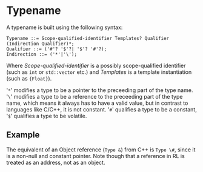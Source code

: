 # Typename

A typename is built using the following syntax:

	Typename ::= Scope-qualified-identifier Templates? Qualifier (Indirection Qualifier)*;
	Qualifier ::= ('#'? '$'?| '$'? '#'?);
	Indirection ::= ('*'|'\');

Where *Scope-qualified-identifier* is a possibly scope-qualified identifier (such as `int` or `std::vector` etc.) and *Templates* is a template instantiation (such as `{Float}`).

'`*`' modifies a type to be a pointer to the preceeding part of the type name. '`\`' modifies a type to be a reference to the preceeding part of the type name, which means it always has to have a valid value, but in contrast to languages like C/C++, it is not constant. '`#`' qualifies a type to be a constant, '`$`' qualifies a type to be volatile.

## Example

The equivalent of an Object reference (`Type &`) from C++ is `Type \#`, since it is a non-null and constant pointer. Note though that a reference in RL is treated as an address, not as an object.